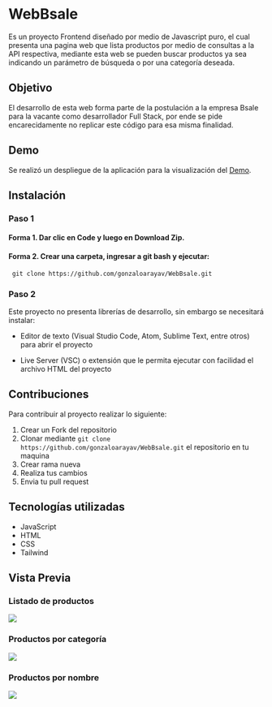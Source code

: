 # WebBsale

Es un proyecto Frontend diseñado por medio de Javascript puro, el cual presenta una pagina web que lista productos por medio de consultas a la API respectiva, mediante esta web se pueden buscar productos ya sea indicando un parámetro de búsqueda o por una categoría deseada.

## Objetivo

El desarrollo de esta web forma parte de la postulación a la empresa Bsale para la vacante como desarrollador Full Stack, por ende se pide encarecidamente no replicar este código para esa misma finalidad.

## Demo

Se realizó un despliegue de la aplicación para la visualización del [Demo](https://gracious-clarke-c9e702.netlify.app/ "Demo").

## Instalación

### Paso 1
#### Forma 1. Dar clic en Code y luego en Download Zip. 
#### Forma 2. Crear una carpeta, ingresar a git bash y ejecutar:
```
 git clone https://github.com/gonzaloarayav/WebBsale.git
```

### Paso 2

Este proyecto no presenta librerías de desarrollo, sin embargo se necesitará instalar:

- Editor de texto (Visual Studio Code, Atom, Sublime Text, entre otros) para abrir el proyecto

- Live Server (VSC) o extensión que le permita ejecutar con facilidad el archivo HTML del proyecto

## Contribuciones

Para contribuir al proyecto realizar lo siguiente:

1. Crear un Fork del repositorio
2. Clonar mediante ```git clone https://github.com/gonzaloarayav/WebBsale.git``` el repositorio en tu maquina
3. Crear rama nueva
4. Realiza tus cambios
5. Envia tu pull request

## Tecnologías utilizadas

- JavaScript
- HTML
- CSS
- Tailwind

## Vista Previa

### Listado de productos

![](https://serving.photos.photobox.com/79716199413fa66de79426cb961bd6928054204ac359565dff41ac210dc550fbd41c5571.jpg)

### Productos por categoría

![](https://serving.photos.photobox.com/57119732f7baf62791347255062bf33ad42820cf540d48ca2f7c53291cff02f93cedc136.jpg)

### Productos por nombre

![](https://serving.photos.photobox.com/31967206a4a6cbd67a46c6654d98e0aacac21705d9d86322163aab9e7029b33b8b7d93d1.jpg)
